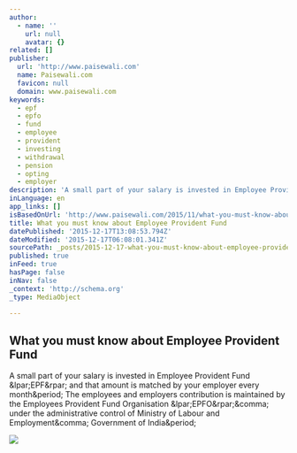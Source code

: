 ```yaml
---
author:
  - name: ''
    url: null
    avatar: {}
related: []
publisher:
  url: 'http://www.paisewali.com'
  name: Paisewali.com
  favicon: null
  domain: www.paisewali.com
keywords:
  - epf
  - epfo
  - fund
  - employee
  - provident
  - investing
  - withdrawal
  - pension
  - opting
  - employer
description: 'A small part of your salary is invested in Employee Provident Fund (EPF) and that amount is matched by your employer every month. The employees and employers contribution is maintained by the Employees Provident Fund Organisation (EPFO), under the administrative control of Ministry of Labour and Employment, Government of India.'
inLanguage: en
app_links: []
isBasedOnUrl: 'http://www.paisewali.com/2015/11/what-you-must-know-about-employee-provident-fund/'
title: What you must know about Employee Provident Fund
datePublished: '2015-12-17T13:08:53.794Z'
dateModified: '2015-12-17T06:08:01.341Z'
sourcePath: _posts/2015-12-17-what-you-must-know-about-employee-provident-fund.md
published: true
inFeed: true
hasPage: false
inNav: false
_context: 'http://schema.org'
_type: MediaObject

---
```

<article style=""><h1>What you must know about Employee Provident Fund</h1><p>A small part of your salary is invested in Employee Provident Fund &amp;lpar;EPF&amp;rpar; and that amount is matched by your employer every month&amp;period; The employees and employers contribution is maintained by the Employees Provident Fund Organisation &amp;lpar;EPFO&amp;rpar;&amp;comma; under the administrative control of Ministry of Labour and Employment&amp;comma; Government of India&amp;period;</p><img src="http://www.paisewali.com/test/wp-content/uploads/2014/05/8265140843_97cfdb0e16_b.jpg" /></article>